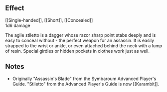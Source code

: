 ## Effect
[[Single-handed]], [[Short]], [[Concealed]]<br>1d6 damage

The agile stiletto is a dagger whose razor sharp point stabs deeply and is easy to conceal without - the perfect weapon for an assassin. It is easily strapped to the wrist or ankle, or even attached behind the neck with a lump of resin. Special girdles or hidden pockets in clothes work just as well.
## Notes
* Originally "Assassin's Blade" from the Symbaroum Advanced Player's Guide. "Stiletto" from the Advanced Player's Guide is now [[Karambit]].